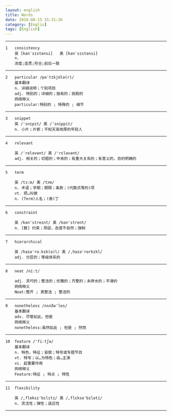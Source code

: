 ```yaml
---
layout: english
title: Words
date: 2018-08-15 15:31:26
category: [Englis]
tags: [English]
---
```



----------

	1	consistency
		英 [kənˈsɪstənsi]   美 [kənˈsɪstənsi]  
		n.
		浓度;连贯;符合;前后一致


----------
	
	
	2	particular /pəˈtɪkjʊlə(r)/
		基本翻译
		n. 详细说明；个别项目
		adj. 特别的；详细的；独有的；挑剔的
		网络释义
		particular:特别的 ; 特殊的 ; 细节


----------
	
	3	snippet
		英 /'snɪpɪt/ 美 /'snippit/
		n. 小片；片断；不知天高地厚的年轻人
		
	

----------

	4	relevant
	
		英 /ˈreləvənt/ 美 /'rɛləvənt/
		adj. 相关的；切题的；中肯的；有重大关系的；有意义的，目的明确的
	

----------

	5	term
	
		英 /tɜːm/ 美 /tɝm/
		n. 术语；学期；期限；条款；(代数式等的)项
		vt. 把…叫做
		n. (Term)人名；(泰)丁

----------
	
	6	constraint
	
		英 /kən'streɪnt/ 美 /kən'strent/
		n. [数] 约束；局促，态度不自然；强制
		

----------
	
	7	hierarchical
	
		英 /haɪə'rɑːkɪk(ə)l/ 美 /,haɪə'rɑrkɪkl/
		adj. 分层的；等级体系的
		

----------
	
	8	neat /niːt/
		
		adj. 灵巧的；整洁的；优雅的；齐整的；未搀水的；平滑的
		网络释义
		Neat:整齐 ; 真整洁 ; 整洁的

	

----------

	9	nonetheless /nʌnðə'les/
		基本翻译
		adv. 尽管如此，但是
		网络释义
		nonetheless:虽然如此 ; 但是 ; 然而
		
		

----------

	10	feature /'fiːtʃə/
		基本翻译
		n. 特色，特征；容貌；特写或专题节目
		vt. 特写；以…为特色；由…主演
		vi. 起重要作用
		网络释义
		Feature:特征 ; 特点 ; 特性
		

----------
	
	11	flexibility
	
		英 /,fleksɪ'bɪlɪtɪ/ 美 /,flɛksə'bɪləti/
		n. 灵活性；弹性；适应性


----------
